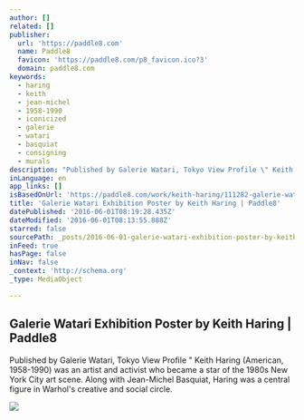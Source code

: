 ```yaml
---
author: []
related: []
publisher:
  url: 'https://paddle8.com'
  name: Paddle8
  favicon: 'https://paddle8.com/p8_favicon.ico?3'
  domain: paddle8.com
keywords:
  - haring
  - keith
  - jean-michel
  - 1958-1990
  - iconicized
  - galerie
  - watari
  - basquiat
  - consigning
  - murals
description: "Published by Galerie Watari, Tokyo View Profile \" Keith Haring (American, 1958-1990) was an artist and activist who became a star of the 1980s New York City art scene. Along with Jean-Michel Basquiat, Haring was a central figure in Warhol's creative and social circle."
inLanguage: en
app_links: []
isBasedOnUrl: 'https://paddle8.com/work/keith-haring/111282-galerie-watari-exhibition-poster/'
title: 'Galerie Watari Exhibition Poster by Keith Haring | Paddle8'
datePublished: '2016-06-01T08:19:28.435Z'
dateModified: '2016-06-01T08:13:55.888Z'
starred: false
sourcePath: _posts/2016-06-01-galerie-watari-exhibition-poster-by-keith-haring-or-paddle8.md
inFeed: true
hasPage: false
inNav: false
_context: 'http://schema.org'
_type: MediaObject

---
```

<article style=""><h1>Galerie Watari Exhibition Poster by Keith Haring | Paddle8</h1><p>Published by Galerie Watari, Tokyo View Profile " Keith Haring (American, 1958-1990) was an artist and activist who became a star of the 1980s New York City art scene. Along with Jean-Michel Basquiat, Haring was a central figure in Warhol's creative and social circle.</p><img src="https://assets.paddle8.com/510/1384/111282/111282-1464278636-Keith-Haring-Watari-1.jpg" /></article>